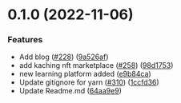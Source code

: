 # 0.1.0 (2022-11-06)


### Features

* Add blog ([#228](https://github.com/Panquesito7/free-Web3-resources/issues/228)) ([9a526af](https://github.com/Panquesito7/free-Web3-resources/commit/9a526af5024be7c60aa04803151c05d3ae720c67))
* add kaching nft marketplace ([#258](https://github.com/Panquesito7/free-Web3-resources/issues/258)) ([98d1753](https://github.com/Panquesito7/free-Web3-resources/commit/98d1753019e0cfbdd2176ad957192520a36926c8))
* new learning platform added ([e9b84ca](https://github.com/Panquesito7/free-Web3-resources/commit/e9b84ca97bdb932b265d121c533884e3ee7bb1f3))
* Update gitignore for yarn ([#310](https://github.com/Panquesito7/free-Web3-resources/issues/310)) ([1ccfd36](https://github.com/Panquesito7/free-Web3-resources/commit/1ccfd3648f71fbe7b97b36cdbe262e44db9f9a0a))
* Update Readme.md ([64aa9e9](https://github.com/Panquesito7/free-Web3-resources/commit/64aa9e93180038a90435ee1ef034fb822ec51ee4))



